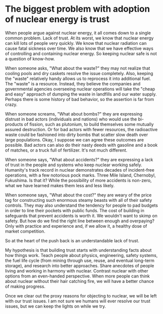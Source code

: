 # The biggest problem with adoption of nuclear energy is trust

When people argue against nuclear energy, it all comes down to a single common problem. Lack of trust. At its worst, we know that nuclear energy can kill lots of people very quickly. We know that nuclear radiation can cause fatal sickness over time. We also know that we have effective ways of controlling and containing nuclear energy. So keeping nuclear safe is not a question of know-how.

When someone asks, "What about the waste?" they may not realize that cooling pools and dry caskets resolve the issue completely. Also, keeping the "waste" relatively handy allows us to reprocess it into additional fuel. The "waste" is a resource. Instead, they believe the companies and governmental agencies overseeing nuclear operations will take the "cheap and easy" approach of dumping the waste in landfills and our water supply. Perhaps there is some history of bad behavior, so the assertion is far from crazy.

When someone screams, "What about bombs?" they are expressing distrust in bad actors (individuals and nations) who would use the bi-products of fission, such as plutonium, to build themselves some mutually assured destruction. Or for bad actors with fewer resources, the radioactive waste could be fashioned into dirty bombs that scatter slow death over large populations. Okay, I suppose we can agree these outcomes are possible. Bad actors can also do their nasty deeds with gasoline and a book of matches, or a truck full of fertilizer. It's not much different.

When someone says, "What about accidents?" they are expressing a lack of trust in the people and systems who keep nuclear working safely. Humanity's track record in nuclear demonstrates decades of incident-free operations, with a few notorious pock marks. Three Mile Island, Chernobyl, Fukushima. Is that it? While the possibility of more accidents is non-zero, what we have learned makes them less and less likely.

When someone says, "What about the cost?" they are weary of the price tag for constructing such enormous steamy beasts with all of their safety controls. They may also understand the tendency for people to pad budgets in order to line their pockets with public funds. The cost of building in safeguards that prevent accidents is worth it. We wouldn't want to skimp on safety. But how do we find the right line between enough and overpaying? Only with practice and experience and, if we allow it, a healthy dose of market competition.

So at the heart of the push back is an understandable lack of trust.

My hypothesis is that building trust starts with understanding facts about how things work. Teach people about physics, engineering, safety systems, the fuel life cycle (from mining through use, reuse, and eventual long-term storage), and research into better approaches. Share anecdotes of people living and working in harmony with nuclear. Contrast nuclear with other options from an even-handed perspective. When more people can think about nuclear without their hair catching fire, we will have a better chance of making progress.

Once we clear out the proxy reasons for objecting to nuclear, we will be left with our trust issues. I am not sure we humans will ever resolve our trust issues, but we can keep the lights on while we try.